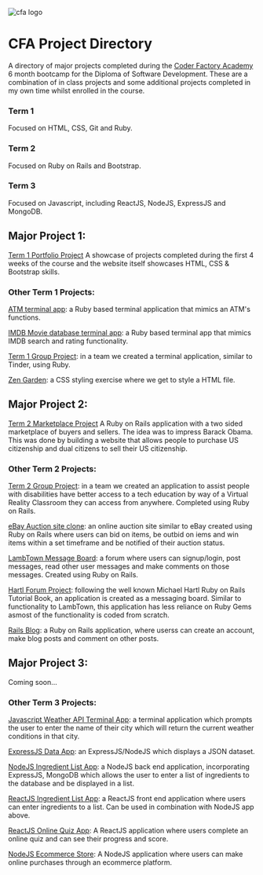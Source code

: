
![cfa logo](https://cloud.githubusercontent.com/assets/24615235/24578904/e52c8e88-1736-11e7-9223-0b733ee6cbbb.jpeg)

# CFA Project Directory

A directory of major projects completed during the [Coder Factory Academy](https://www.coderfactoryacademy.edu.au/fast-track) 6 month bootcamp for the Diploma of Software Development. These are a combination of in class projects and some additional projects completed in my own time whilst enrolled in the course.

### Term 1
Focused on HTML, CSS, Git and Ruby.
### Term 2
Focused on Ruby on Rails and Bootstrap.
### Term 3
Focused on Javascript, including ReactJS, NodeJS, ExpressJS and MongoDB.

## Major Project 1: 
[Term 1 Portfolio Project](https://github.com/shadolee/CFA-T1-Portfolio-Project)
A showcase of projects completed during the first 4 weeks of the course and the website itself showcases HTML, CSS & Bootstrap skills.

### Other Term 1 Projects:

[ATM terminal app](https://github.com/shadolee/CFA-ATM-terminal-app): a Ruby based terminal application that mimics an ATM's functions.

[IMDB Movie database terminal app](https://github.com/shadolee/CFA-IMDB-terminal-app): a Ruby based terminal app that mimics IMDB search and rating functionality.

[Term 1 Group Project](https://github.com/shadolee/CFA-Group-Project): in a team we created a terminal application, similar to Tinder, using Ruby.

[Zen Garden](https://github.com/shadolee/CFA-Zen-Garden): a CSS styling exercise where we get to style a HTML file.

## Major Project 2:
[Term 2 Marketplace Project](https://github.com/shadolee/CFA-T2-Marketplace-Project)
A Ruby on Rails application with a two sided marketplace of buyers and sellers. The idea was to impress Barack Obama. This was done by building a website that allows people to purchase US citizenship and dual citizens to sell their US citizenship.

### Other Term 2 Projects:

[Term 2 Group Project](https://github.com/shadolee/CFA-Hackathon-LetsGetGit): in a team we created an application to assist people with disabilities have better access to a tech education by way of a Virtual Reality Classroom they can access from anywhere. Completed using Ruby on Rails.

[eBay Auction site clone](https://github.com/shadolee/ebay-clone): an online auction site similar to eBay created using Ruby on Rails where users can bid on items, be outbid on iems and win items within a set timeframe and be notified of their auction status.

[LambTown Message Board](https://github.com/shadolee/CFA-LambTown): a forum where users can signup/login, post messages, read other user messages and make comments on those messages. Created using Ruby on Rails. 

[Hartl Forum Project](https://github.com/shadolee/sample_app): following the well known Michael Hartl Ruby on Rails Tutorial Book, an application is created as a messaging board. Similar to functionality to LambTown, this application has less reliance on Ruby Gems asmost of the functionality is coded from scratch.

[Rails Blog](https://github.com/shadolee/Rails-Basic-Blog): a Ruby on Rails application, where userss can create an account, make blog posts and comment on other posts.

## Major Project 3:

Coming soon...

### Other Term 3 Projects:

[Javascript Weather API Terminal App](https://github.com/shadolee/CFA-weather-api-terminal-app): a terminal application which prompts the user to enter the name of their city which will return the current weather conditions in that city.

[ExpressJS Data App](https://github.com/shadolee/CFA-ExpressJS-App): an ExpressJS/NodeJS which displays a JSON dataset.

[NodeJS Ingredient List App](https://github.com/shadolee/ingredients): a NodeJS back end application, incorporating ExpressJS, MongoDB which allows the user to enter a list of ingredients to the database and be displayed in a list.

[ReactJS Ingredient List App](https://github.com/shadolee/CFA-React-Ingredients-Form): a ReactJS front end application where users can enter ingredients to a list. Can be used in combination with NodeJS app above.

[ReactJS Online Quiz App](https://github.com/shadolee/CFA-React-Quiz): A ReactJS application where users complete an online quiz and can see their progress and score.

[NodeJS Ecommerce Store](https://github.com/shadolee/ecommerce): A NodeJS application where users can make online purchases through an ecommerce platform.
